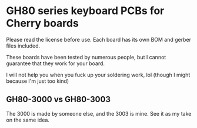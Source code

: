 # GH80 series keyboard PCBs for Cherry boards

Please read the license before use. Each board has its own BOM and gerber files included.

These boards have been tested by numerous people, but I cannot guarantee that they work for your board.

I will not help you when you fuck up your soldering work, lol (though I might because I'm just too kind)

## GH80-3000 vs GH80-3003
The 3000 is made by someone else, and the 3003 is mine. See it as my take on the same idea.
